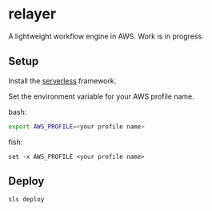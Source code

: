 # relayer

A lightweight workflow engine in AWS. Work is in progress.

## Setup

Install the [serverless](https://www.serverless.com) framework.

Set the environment variable for your AWS profile name.

bash:

```bash
export AWS_PROFILE=<your profile name>
```

fish:

```fish
set -x AWS_PROFILE <your profile name>
```

## Deploy

```bash
sls deploy
```

